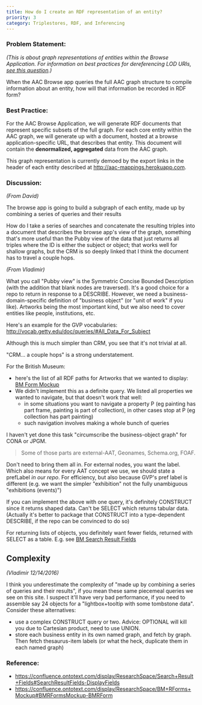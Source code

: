 ```yaml
---
title: How do I create an RDF representation of an entity?
priority: 3
category: Triplestores, RDF, and Inferencing
---
```


### Problem Statement:

*(This is about graph representations of entities within the Browse Application.  For information on best practices for dereferencing LOD URIs, [see this question](What-exists-at-every-lod-url).)*

When the AAC Browse app queries the full AAC graph structure to compile information about an entity, how will that information be recorded in RDF form? 

### Best Practice:

For the AAC Browse Application, we will generate RDF documents that represent specific subsets of the full graph.  For each core entity within the AAC graph, we will generate up with a document, hosted at a browse application-specific URL, that describes that entity.  This document will contain the **denormalized, aggregated** data from the AAC graph. 

This graph representation is currently demoed by the export links in the header of each entity described at http://aac-mappings.herokuapp.com.

### Discussion:


*(From David)*

The browse app is going to build a subgraph of each entity, made up by combining a series of queries and their results

How do I take a series of searches and concatenate the resulting triples into a document that describes the browse app's view of the graph, something that's more useful than the Pubby view of the data that just returns all triples where the ID is either the subject or object; that works well for shallow graphs, but the CRM is so deeply linked that I think the document has to travel a couple hops.

*(From Vladimir)*


What you call "Pubby view" is the Symmetric Concise Bounded Description (with the addition that blank nodes are traversed). It's a good choice for a repo to return in response to a DESCRIBE. However, we need a business-domain-specific definition of "business object" (or "unit of work" if you like). Artworks being the most important kind, but we also need to cover entities like people, institutions, etc.

Here's an example for the GVP vocabularies: <http://vocab.getty.edu/doc/queries/#All_Data_For_Subject>

Although this is much simpler than CRM, you see that it's not trivial at all.

"CRM... a couple hops" is a strong understatement.

For the British Museum:

- here's the list of all RDF paths for Artworks that we wanted to display: [BM Form Mockup](https://confluence.ontotext.com/display/ResearchSpace/BM+RForms+Mockup#BMRFormsMockup-BMRForm)
- We didn't implement this as a definite query. We listed all properties we
   wanted to navigate, but that doesn't work that well:
    - in some situations you want to navigate a property P (eg painting has part frame, painting is part of collection),
      in other cases stop at P (eg collection has part painting)
    - such navigation involves making a whole bunch of queries

I haven't yet done this task "circumscribe the business-object graph" for CONA or JPGM.


> Some of those parts are external-AAT, Geonames, Schema.org, FOAF. 

Don't need to bring them all in. For external nodes, you want the label.
Which also means for every AAT concept we use, we should state a prefLabel
*in our repo*. For efficiency, but also because GVP's pref label is different (e.g. we want
the simpler "exhibition" not the fully unambiguous "exhibitions (events)")

If you can implement the above with one query, it's definitely CONSTRUCT since it returns shaped data. Can't be SELECT which returns tabular data. (Actually it's better to package that CONSTRUCT into  a type-dependent DESCRIBE, if the repo can be convinced to do so)

For returning lists of objects, you definitely want fewer fields, returned with SELECT as a table. E.g. see [BM Search Result Fields](https://confluence.ontotext.com/display/ResearchSpace/Search+Result+Fields#SearchResultFields-DisplayFields)

## Complexity

*(Vladimir 12/14/2016)* 

I think you underestimate the complexity of
"made up by combining a series of queries and their results",
if you mean these same piecemeal queries we see on this site.
I suspect it'll have very bad performance, if you need to assemble say 24 objects for a "lightbox+tooltip with some tombstone data".
Consider these alternatives:

- use a complex CONSTRUCT query or two.
  Advice: OPTIONAL will kill you due to Cartesian product, need to use UNION.
- store each business entity in its own named graph, and fetch by graph. 
  Then fetch thesaurus-item labels (or what the heck, duplicate them in each named graph)

### Reference:

* <https://confluence.ontotext.com/display/ResearchSpace/Search+Result+Fields#SearchResultFields-DisplayFields>
* <https://confluence.ontotext.com/display/ResearchSpace/BM+RForms+Mockup#BMRFormsMockup-BMRForm>

